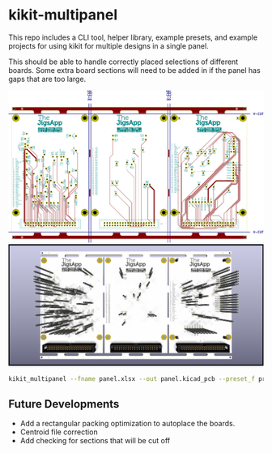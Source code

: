 # kikit-multipanel

This repo includes a CLI tool, helper library, example presets, and example projects for using kikit for multiple designs in a single panel.

This should be able to handle correctly placed selections of different boards.
Some extra board sections will need to be added in if the panel has gaps that are too large.

![](panel.svg)
![](panel-3D.png)

```sh
kikit_multipanel --fname panel.xlsx --out panel.kicad_pcb --preset_f preset.json
```

## Future Developments
+ Add a rectangular packing optimization to autoplace the boards.
+ Centroid file correction
+ Add checking for sections that will be cut off
